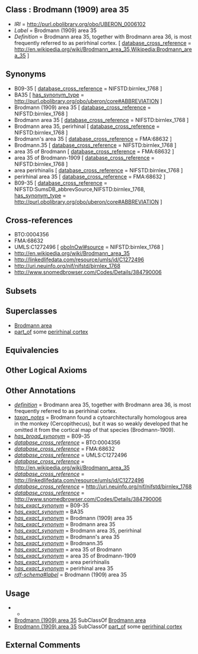 
## Class : Brodmann (1909) area 35

 * *IRI* = http://purl.obolibrary.org/obo/UBERON_0006102
 * *Label* = Brodmann (1909) area 35
 * *Definition* = Brodmann area 35, together with Brodmann area 36, is most frequently referred to as perirhinal cortex. [ [database_cross_reference](../../ef/oboInOwl#hasDbXref.md) = http://en.wikipedia.org/wiki/Brodmann_area_35,Wikipedia:Brodmann_area_35 ]

## Synonyms

 * B09-35 [ [database_cross_reference](../../ef/oboInOwl#hasDbXref.md) = NIFSTD:birnlex_1768 ]
 * BA35 [ [has_synonym_type](../../pe/oboInOwl#hasSynonymType.md) = http://purl.obolibrary.org/obo/uberon/core#ABBREVIATION ]
 * Brodmann (1909) area 35 [ [database_cross_reference](../../ef/oboInOwl#hasDbXref.md) = NIFSTD:birnlex_1768 ]
 * Brodmann area 35 [ [database_cross_reference](../../ef/oboInOwl#hasDbXref.md) = NIFSTD:birnlex_1768 ]
 * Brodmann area 35, perirhinal [ [database_cross_reference](../../ef/oboInOwl#hasDbXref.md) = NIFSTD:birnlex_1768 ]
 * Brodmann's area 35 [ [database_cross_reference](../../ef/oboInOwl#hasDbXref.md) = FMA:68632 ]
 * Brodmann.35 [ [database_cross_reference](../../ef/oboInOwl#hasDbXref.md) = NIFSTD:birnlex_1768 ]
 * area 35 of Brodmann [ [database_cross_reference](../../ef/oboInOwl#hasDbXref.md) = FMA:68632 ]
 * area 35 of Brodmann-1909 [ [database_cross_reference](../../ef/oboInOwl#hasDbXref.md) = NIFSTD:birnlex_1768 ]
 * area perirhinalis [ [database_cross_reference](../../ef/oboInOwl#hasDbXref.md) = NIFSTD:birnlex_1768 ]
 * perirhinal area 35 [ [database_cross_reference](../../ef/oboInOwl#hasDbXref.md) = FMA:68632 ]
 * B09-35 [ [database_cross_reference](../../ef/oboInOwl#hasDbXref.md) = NIFSTD:SumsDB_abbrevSource,NIFSTD:birnlex_1768, [has_synonym_type](../../pe/oboInOwl#hasSynonymType.md) = http://purl.obolibrary.org/obo/uberon/core#ABBREVIATION ]

## Cross-references

 * BTO:0004356
 * FMA:68632
 * UMLS:C1272496 [ [oboInOwl#source](../../ce/oboInOwl#source.md) = NIFSTD:birnlex_1768 ]
 * http://en.wikipedia.org/wiki/Brodmann_area_35
 * http://linkedlifedata.com/resource/umls/id/C1272496
 * http://uri.neuinfo.org/nif/nifstd/birnlex_1768
 * http://www.snomedbrowser.com/Codes/Details/384790006

## Subsets


## Superclasses

 * [Brodmann area](../../UBERON/29/UBERON_0013529.md)
 * [part_of](../../BFO/50/BFO_0000050.md) some [perirhinal cortex](../../UBERON/83/UBERON_0006083.md)

## Equivalencies


## Other Logical Axioms


## Other Annotations

 * *[definition](../../IAO/15/IAO_0000115.md)* = Brodmann area 35, together with Brodmann area 36, is most frequently referred to as perirhinal cortex.
 * *[taxon_notes](../../UBPROP/08/UBPROP_0000008.md)* = Brodmann found a cytoarchitecturally homologous area in the monkey (Cercopithecus), but it was so weakly developed that he omitted it from the cortical map of that species (Brodmann-1909).
 * *[has_broad_synonym](../../ym/oboInOwl#hasBroadSynonym.md)* = B09-35
 * *[database_cross_reference](../../ef/oboInOwl#hasDbXref.md)* = BTO:0004356
 * *[database_cross_reference](../../ef/oboInOwl#hasDbXref.md)* = FMA:68632
 * *[database_cross_reference](../../ef/oboInOwl#hasDbXref.md)* = UMLS:C1272496
 * *[database_cross_reference](../../ef/oboInOwl#hasDbXref.md)* = http://en.wikipedia.org/wiki/Brodmann_area_35
 * *[database_cross_reference](../../ef/oboInOwl#hasDbXref.md)* = http://linkedlifedata.com/resource/umls/id/C1272496
 * *[database_cross_reference](../../ef/oboInOwl#hasDbXref.md)* = http://uri.neuinfo.org/nif/nifstd/birnlex_1768
 * *[database_cross_reference](../../ef/oboInOwl#hasDbXref.md)* = http://www.snomedbrowser.com/Codes/Details/384790006
 * *[has_exact_synonym](../../ym/oboInOwl#hasExactSynonym.md)* = B09-35
 * *[has_exact_synonym](../../ym/oboInOwl#hasExactSynonym.md)* = BA35
 * *[has_exact_synonym](../../ym/oboInOwl#hasExactSynonym.md)* = Brodmann (1909) area 35
 * *[has_exact_synonym](../../ym/oboInOwl#hasExactSynonym.md)* = Brodmann area 35
 * *[has_exact_synonym](../../ym/oboInOwl#hasExactSynonym.md)* = Brodmann area 35, perirhinal
 * *[has_exact_synonym](../../ym/oboInOwl#hasExactSynonym.md)* = Brodmann's area 35
 * *[has_exact_synonym](../../ym/oboInOwl#hasExactSynonym.md)* = Brodmann.35
 * *[has_exact_synonym](../../ym/oboInOwl#hasExactSynonym.md)* = area 35 of Brodmann
 * *[has_exact_synonym](../../ym/oboInOwl#hasExactSynonym.md)* = area 35 of Brodmann-1909
 * *[has_exact_synonym](../../ym/oboInOwl#hasExactSynonym.md)* = area perirhinalis
 * *[has_exact_synonym](../../ym/oboInOwl#hasExactSynonym.md)* = perirhinal area 35
 * *[rdf-schema#label](../../el/rdf-schema#label.md)* = Brodmann (1909) area 35

## Usage

 * -
 * [Brodmann (1909) area 35](../../UBERON/02/UBERON_0006102.md) SubClassOf [Brodmann area](../../UBERON/29/UBERON_0013529.md)
 * [Brodmann (1909) area 35](../../UBERON/02/UBERON_0006102.md) SubClassOf [part_of](../../BFO/50/BFO_0000050.md) some [perirhinal cortex](../../UBERON/83/UBERON_0006083.md)

## External Comments

